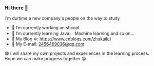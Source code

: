 ### Hi there 👋

I'm durtime,a new company's people on the way to study

- 🔭 I’m currently working on shcool
- 🌱 I’m currently learning Java、 Machine learning and so on...
- 👯 My Blog ✡: https://www.cnblogs.com/zhukaile/
- 💬 My E-mail: 2456489036@qq.com

😁 I will share my own projects and experiences in the learning process.
Hope we can make progress together 😁

<!--
**durtime/durtime** is a ✨ _special_ ✨ repository because its `README.md` (this file) appears on your GitHub profile.

Here are some ideas to get you started:

- 🔭 I’m currently working on shcool
- 🌱 I’m currently learning Java and Machine learning
- 👯 My Blog: https://www.cnblogs.com/zhukaile/
- 💬 My E-mail:2456489036@qq.com
- 📫 How to reach me: ...
- 😄 Pronouns: ...
- ⚡ Fun fact: ...

![](https://img.shields.io/badge/Blog-Durtime-blue)
-->
